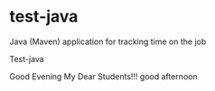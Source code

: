 # test-java
Java (Maven) application for tracking time on the job

Test-java

Good Evening My Dear Students!!!
good afternoon
